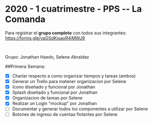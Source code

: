 <h1>2020 - 1 cuatrimestre - PPS -- La Comanda</h1>

Para registrar el <strong>grupo completo</strong> con todos sus integrantes: https://forms.gle/yaGSdKiuaoR4iMWJ9

<br>

Grupo: Jonathan Haedo, Selene Abraldez

##Primera Semana: <br>
- [x] Charlar respecto a como organizar tiempos y tareas (ambos)
- [x] Generar un Trello para matener organizacion por Selene 
- [x] Icono diseñado y funcional por Jonathan
- [x] Splash diseñado y funcional por Jonathan
- [x] Organizacion de tareas por Selene
- [x] Realizar un Login "mockup" por Jonathan
- [ ] Documentar y generar todos los componentes a utilizar por Selene
- [ ] Botones de ingreso de cuentas flotantes por Selene

